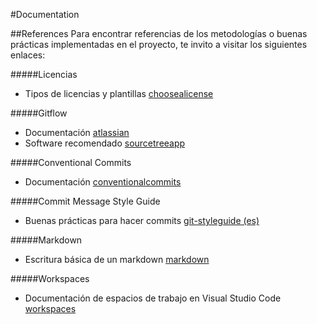 #Documentation

##References
Para encontrar referencias de los metodologías o buenas prácticas implementadas en el proyecto, te invito a visitar los siguientes enlaces:

#####Licencias

-   Tipos de licencias y plantillas [choosealicense](https://choosealicense.com/)

#####Gitflow

-   Documentación [atlassian](https://www.atlassian.com/es/git/tutorials/comparing-workflows/gitflow-workflow)
-   Software recomendado [sourcetreeapp](https://www.sourcetreeapp.com/)

#####Conventional Commits

-   Documentación [conventionalcommits](https://www.conventionalcommits.org/en/v1.0.0/)

#####Commit Message Style Guide

-   Buenas prácticas para hacer commits [git-styleguide (es)](https://codigofacilito.com/articulos/buenas-practicas-en-commits-de-git)

#####Markdown

-   Escritura básica de un markdown [markdown](https://docs.github.com/es/github/writing-on-github/basic-writing-and-formatting-syntax)

#####Workspaces

-   Documentación de espacios de trabajo en Visual Studio Code [workspaces](https://code.visualstudio.com/docs/editor/workspaces)
